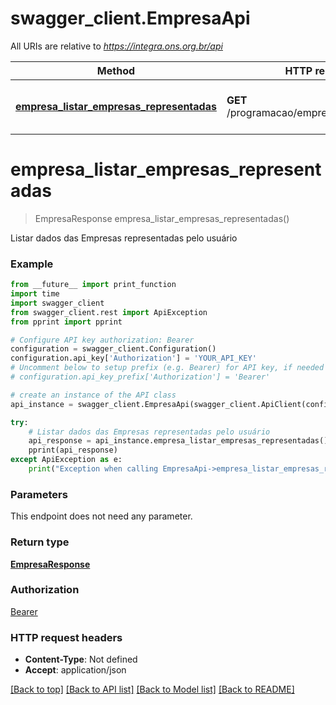 # swagger_client.EmpresaApi

All URIs are relative to *https://integra.ons.org.br/api*

Method | HTTP request | Description
------------- | ------------- | -------------
[**empresa_listar_empresas_representadas**](EmpresaApi.md#empresa_listar_empresas_representadas) | **GET** /programacao/empresasrepresentadas | Listar dados das Empresas representadas pelo usuário

# **empresa_listar_empresas_representadas**
> EmpresaResponse empresa_listar_empresas_representadas()

Listar dados das Empresas representadas pelo usuário

### Example
```python
from __future__ import print_function
import time
import swagger_client
from swagger_client.rest import ApiException
from pprint import pprint

# Configure API key authorization: Bearer
configuration = swagger_client.Configuration()
configuration.api_key['Authorization'] = 'YOUR_API_KEY'
# Uncomment below to setup prefix (e.g. Bearer) for API key, if needed
# configuration.api_key_prefix['Authorization'] = 'Bearer'

# create an instance of the API class
api_instance = swagger_client.EmpresaApi(swagger_client.ApiClient(configuration))

try:
    # Listar dados das Empresas representadas pelo usuário
    api_response = api_instance.empresa_listar_empresas_representadas()
    pprint(api_response)
except ApiException as e:
    print("Exception when calling EmpresaApi->empresa_listar_empresas_representadas: %s\n" % e)
```

### Parameters
This endpoint does not need any parameter.

### Return type

[**EmpresaResponse**](EmpresaResponse.md)

### Authorization

[Bearer](../README.md#Bearer)

### HTTP request headers

 - **Content-Type**: Not defined
 - **Accept**: application/json

[[Back to top]](#) [[Back to API list]](../README.md#documentation-for-api-endpoints) [[Back to Model list]](../README.md#documentation-for-models) [[Back to README]](../README.md)

